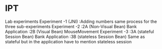 # IPT
Lab experiments
Experiment -1 (JNI)
  :Adding numbers same process for the three sub-experiments
Experiment -2
  :2A (Non-Visual Bean)
    Bank Application
  :2B (Visual Bean)
    MouseMovement
Experiment -3
  :3A (stateful Session Bean)
    Bank Application
  :3B (stateless Session Bean)
    Same as stateful but in the application have to mention stateless session